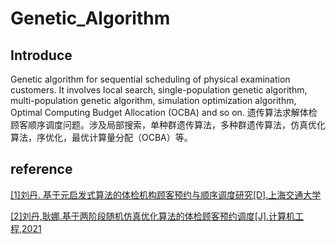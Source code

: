 # Genetic_Algorithm
## Introduce

Genetic algorithm for sequential scheduling of physical examination customers. It involves local search, single-population genetic algorithm, multi-population genetic algorithm, simulation optimization algorithm, Optimal Computing Budget Allocation (OCBA) and so on.
遗传算法求解体检顾客顺序调度问题。涉及局部搜索，单种群遗传算法，多种群遗传算法，仿真优化算法，序优化，最优计算量分配（OCBA）等。





## reference

[[1]刘丹. 基于元启发式算法的体检机构顾客预约与顺序调度研究[D].上海交通大学](https://kns.cnki.net/kcms/detail/detail.aspx?dbcode=CMFD&dbname=CMFD202201&filename=1021679478.nh&uniplatform=NZKPT&v=KIBPezgT9Qa8dAg4OgQANrCeWIRL2nm_xkuXclgUQzoc7qsvTf28SecLA1pplg9Z)

[[2]刘丹,耿娜.基于两阶段随机仿真优化算法的体检顾客预约调度[J].计算机工程,2021](https://kns.cnki.net/kcms/detail/detail.aspx?dbcode=CJFD&dbname=CJFDLAST2021&filename=JSJC202107038&uniplatform=NZKPT&v=g9BjGJf5ZLWAaArVMbUQPyC8RhNGVkGvGOnJ0ZVX-nTq2s9tSYuuNV4TQEWB_bdZ)
